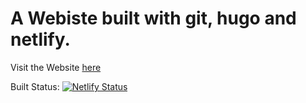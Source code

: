 # A Webiste built with git, hugo and netlify.

Visit the Website [here](https://dieses-veganismus.de)

Built Status: [![Netlify Status](https://api.netlify.com/api/v1/badges/2a5c0725-1bdc-4f5e-8696-fefa7e6cd6d1/deploy-status)](https://app.netlify.com/sites/elegant-wiles-5ad52c/deploys)
